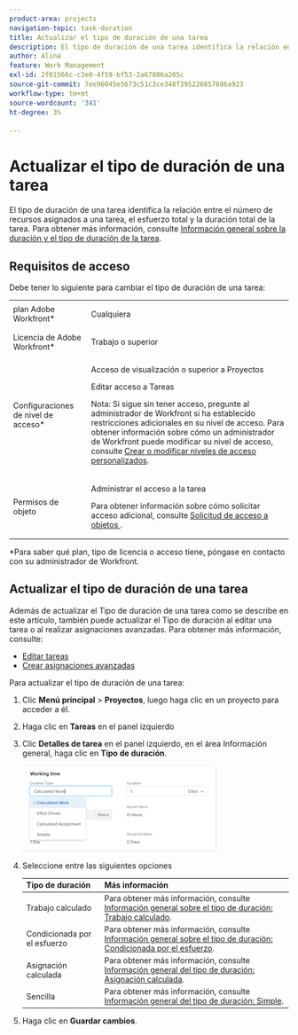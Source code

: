 ```yaml
---
product-area: projects
navigation-topic: task-duration
title: Actualizar el tipo de duración de una tarea
description: El tipo de duración de una tarea identifica la relación entre el número de recursos asignados a una tarea, el esfuerzo total y la duración total de la tarea. Para obtener más información, vea Información general sobre la duración y el tipo de duración de la tarea.
author: Alina
feature: Work Management
exl-id: 2f01566c-c3e0-4f59-bf53-2a67806a205c
source-git-commit: 7ee96045e5673c51c3ce348f395226857686a923
workflow-type: tm+mt
source-wordcount: '341'
ht-degree: 3%

---
```


# Actualizar el tipo de duración de una tarea

El tipo de duración de una tarea identifica la relación entre el número de recursos asignados a una tarea, el esfuerzo total y la duración total de la tarea. Para obtener más información, consulte [Información general sobre la duración y el tipo de duración de la tarea](../../../manage-work/tasks/taskdurtn/task-duration-and-duration-type.md).

## Requisitos de acceso

Debe tener lo siguiente para cambiar el tipo de duración de una tarea:

<table style="table-layout:auto"> 
 <col> 
 <col> 
 <tbody> 
  <tr> 
   <td role="rowheader">plan Adobe Workfront*</td> 
   <td> <p>Cualquiera </p> </td> 
  </tr> 
  <tr> 
   <td role="rowheader">Licencia de Adobe Workfront*</td> 
   <td> <p>Trabajo o superior</p> </td> 
  </tr> 
  <tr> 
   <td role="rowheader">Configuraciones de nivel de acceso*</td> 
   <td> <p>Acceso de visualización o superior a Proyectos</p> <p>Editar acceso a Tareas</p> <p>Nota: Si sigue sin tener acceso, pregunte al administrador de Workfront si ha establecido restricciones adicionales en su nivel de acceso. Para obtener información sobre cómo un administrador de Workfront puede modificar su nivel de acceso, consulte <a href="../../../administration-and-setup/add-users/configure-and-grant-access/create-modify-access-levels.md" class="MCXref xref">Crear o modificar niveles de acceso personalizados</a>.</p> </td> 
  </tr> 
  <tr> 
   <td role="rowheader">Permisos de objeto</td> 
   <td> <p>Administrar el acceso a la tarea </p> <p>Para obtener información sobre cómo solicitar acceso adicional, consulte <a href="../../../workfront-basics/grant-and-request-access-to-objects/request-access.md" class="MCXref xref">Solicitud de acceso a objetos </a>.</p> </td> 
  </tr> 
 </tbody> 
</table>

&#42;Para saber qué plan, tipo de licencia o acceso tiene, póngase en contacto con su administrador de Workfront.

## Actualizar el tipo de duración de una tarea

Además de actualizar el Tipo de duración de una tarea como se describe en este artículo, también puede actualizar el Tipo de duración al editar una tarea o al realizar asignaciones avanzadas. Para obtener más información, consulte:

* [Editar tareas](../../../manage-work/tasks/manage-tasks/edit-tasks.md)
* [Crear asignaciones avanzadas](../../../manage-work/tasks/assign-tasks/create-advanced-assignments.md)

Para actualizar el tipo de duración de una tarea:

1. Clic **Menú principal** > **Proyectos**, luego haga clic en un proyecto para acceder a él.
1. Haga clic en **Tareas** en el panel izquierdo
1. Clic **Detalles de tarea** en el panel izquierdo, en el área Información general, haga clic en **Tipo de duración**.

   ![](assets/duration-type-all-options-on-overview-350x155.png)

1. Seleccione entre las siguientes opciones

   | Tipo de duración | Más información |
   |---|---|
   | Trabajo calculado | Para obtener más información, consulte [Información general sobre el tipo de duración: Trabajo calculado](../../../manage-work/tasks/taskdurtn/calculated-work.md). |
   | Condicionada por el esfuerzo | Para obtener más información, consulte [Información general sobre el tipo de duración: Condicionada por el esfuerzo](../../../manage-work/tasks/taskdurtn/effort-driven.md). |
   | Asignación calculada | Para obtener más información, consulte [Información general del tipo de duración: Asignación calculada](../../../manage-work/tasks/taskdurtn/calculated-assignment.md). |
   | Sencilla | Para obtener más información, consulte [Información general del tipo de duración: Simple](../../../manage-work/tasks/taskdurtn/simple-duration-type.md). |

1. Haga clic en **Guardar cambios**.
